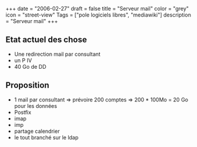 +++
date = "2006-02-27"
draft = false
title = "Serveur mail"
color = "grey"
icon = "street-view"
Tags = ["pole logiciels libres", "mediawiki"]
description = "Serveur mail"
+++

Etat actuel des chose
---------------------

-   Une redirection mail par consultant
-   un P IV
-   40 Go de DD

Proposition
-----------

-   1 mail par consultant =\> prévoire 200 comptes =\> 200 \* 100Mo = 20
    Go pour les données
-   Postfix
-   imap
-   imp
-   partage calendrier
-   le tout branché sur le ldap

